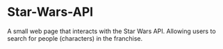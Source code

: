 # Star-Wars-API
 A small web page that interacts with the Star Wars API. Allowing users to search for people (characters) in the franchise.
